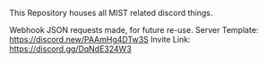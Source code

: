 This Repository houses all MIST related discord things.

Webhook JSON requests made, for future re-use.
Server Template: https://discord.new/PAAmHg4DTw3S
Invite Link: https://discord.gg/DqNdE324W3
